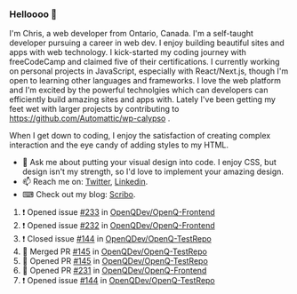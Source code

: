 ### Helloooo 👋

I'm Chris, a web developer from Ontario, Canada. I'm a self-taught developer pursuing a career in web dev. I enjoy building beautiful sites and apps with web technology.
I kick-started my coding journey with freeCodeCamp and claimed five of their certifications.  I currently working on personal projects in JavaScript, especially with React/Next.js, though I'm open to learning other languages and frameworks. I love the web platform and I'm excited by the powerful technolgies which can developers can efficiently build amazing sites and apps with. Lately I've been getting my feet wet with larger projects by contributing to https://github.com/Automattic/wp-calypso .

When I get down to coding, I enjoy the satisfaction of creating complex interaction and the eye candy of adding styles to my HTML. 

- 💬 Ask me about putting your visual design into code. I enjoy CSS, but design isn't my strength, so I'd love to implement your amazing design.
- 📫 Reach me on: [Twitter](https://twitter.com/Christo28120856), [Linkedin](https://www.linkedin.com/in/christopher-stevers-07b9a5204/).
- ⌨ Check out my blog: [Scribo](https://christopherstevers.cf).
<!--
**Christopher-Stevers/Christopher-Stevers** is a ✨ _special_ ✨ repository because its `README.md` (this file) appears on your GitHub profile.

Here are some ideas to get you started:

- 🔭 I’m currently working on ...
- 🌱 I’m currently learning ...
- 👯 I’m looking to collaborate on ...
- 🤔 I’m looking for help with ...
- 😄 Pronouns: ...
- ⚡ Fun fact: ...
-->

<!--START_SECTION:activity-->
1. ❗️ Opened issue [#233](https://github.com/OpenQDev/OpenQ-Frontend/issues/233) in [OpenQDev/OpenQ-Frontend](https://github.com/OpenQDev/OpenQ-Frontend)
2. ❗️ Opened issue [#232](https://github.com/OpenQDev/OpenQ-Frontend/issues/232) in [OpenQDev/OpenQ-Frontend](https://github.com/OpenQDev/OpenQ-Frontend)
3. ❗️ Closed issue [#144](https://github.com/OpenQDev/OpenQ-TestRepo/issues/144) in [OpenQDev/OpenQ-TestRepo](https://github.com/OpenQDev/OpenQ-TestRepo)
4. 🎉 Merged PR [#145](https://github.com/OpenQDev/OpenQ-TestRepo/pull/145) in [OpenQDev/OpenQ-TestRepo](https://github.com/OpenQDev/OpenQ-TestRepo)
5. 💪 Opened PR [#145](https://github.com/OpenQDev/OpenQ-TestRepo/pull/145) in [OpenQDev/OpenQ-TestRepo](https://github.com/OpenQDev/OpenQ-TestRepo)
6. 💪 Opened PR [#231](https://github.com/OpenQDev/OpenQ-Frontend/pull/231) in [OpenQDev/OpenQ-Frontend](https://github.com/OpenQDev/OpenQ-Frontend)
7. ❗️ Opened issue [#144](https://github.com/OpenQDev/OpenQ-TestRepo/issues/144) in [OpenQDev/OpenQ-TestRepo](https://github.com/OpenQDev/OpenQ-TestRepo)
<!--END_SECTION:activity-->
